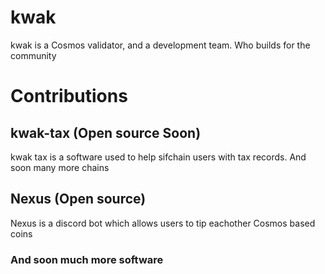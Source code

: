 # kwak
kwak is a Cosmos validator, and a development team. Who builds for the community 

# Contributions 
## kwak-tax  (Open source Soon)
   kwak tax is a software used to help sifchain users with tax records. And soon many more chains
## Nexus (Open source)
   Nexus is a discord bot which allows users to tip eachother Cosmos based coins
   
### And soon much more software
